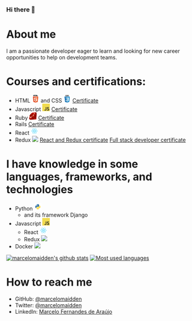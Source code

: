 ### Hi there 👋

<!--
**marcelomaidden/marcelomaidden** is a ✨ _special_ ✨ repository because its `README.md` (this file) appears on your GitHub profile.

Here are some ideas to get you started:

- 🔭 I’m currently working on ...
- 🌱 I’m currently learning ...
- 👯 I’m looking to collaborate on ...
- 🤔 I’m looking for help with ...
- 💬 Ask me about ...
- 📫 How to reach me: ...
- 😄 Pronouns: ...
- ⚡ Fun fact: ...
-->
# About me
I am a passionate developer eager to learn and looking for new career opportunities to help on development teams.

# Courses and certifications:
* HTML <img height="20" src="https://raw.githubusercontent.com/github/explore/80688e429a7d4ef2fca1e82350fe8e3517d3494d/topics/html/html.png"> 
and CSS <img height="20" src="https://raw.githubusercontent.com/github/explore/80688e429a7d4ef2fca1e82350fe8e3517d3494d/topics/css/css.png">
[Certificate](https://www.credential.net/ae40e755-6ab1-49bb-ab91-44367167fa53)
* Javascript <img height="20" src="https://raw.githubusercontent.com/github/explore/80688e429a7d4ef2fca1e82350fe8e3517d3494d/topics/javascript/javascript.png"> [Certificate](https://www.credential.net/819d08ee-77b5-4a8c-8abd-6d375ed70629)
* Ruby <img height="20" src="https://raw.githubusercontent.com/github/explore/80688e429a7d4ef2fca1e82350fe8e3517d3494d/topics/ruby/ruby.png">
[Certificate](https://www.credential.net/1d370b79-c995-4d4b-b2b5-4664d9d89c12#gs.od5qxe)
* Rails [Certificate](https://www.credential.net/a40ab04f-b00a-4ba2-9919-4e032be54eb0#gs.od5l82)
* React <img height="20" src="https://raw.githubusercontent.com/github/explore/80688e429a7d4ef2fca1e82350fe8e3517d3494d/topics/react/react.png">
* Redux <img height="20" src="https://raw.githubusercontent.com/reduxjs/redux/master/logo/logo.png">
[React and Redux certificate](https://www.credential.net/a222923a-66e5-4103-8606-ae842010a92a)
[Full stack developer certificate](https://www.credential.net/c5878784-7716-4a83-8ad6-f2521d85cc5d)

# I have knowledge in some languages, frameworks, and technologies 
* Python <img height="20" src="https://raw.githubusercontent.com/github/explore/80688e429a7d4ef2fca1e82350fe8e3517d3494d/topics/python/python.png">
    * and its framework Django
* Javascript <img height="20" src="https://raw.githubusercontent.com/github/explore/80688e429a7d4ef2fca1e82350fe8e3517d3494d/topics/javascript/javascript.png">
    * React <img height="20" src="https://raw.githubusercontent.com/github/explore/80688e429a7d4ef2fca1e82350fe8e3517d3494d/topics/react/react.png">
    * Redux <img height="20" src="https://raw.githubusercontent.com/reduxjs/redux/master/logo/logo.png">
* Docker <img height="20" src="https://banner2.cleanpng.com/20180604/hyj/kisspng-docker-yaml-github-repository-compos-5b14dcb9392900.5680028715280938812341.jpg" />

[![marcelomaidden's github stats](https://github-readme-stats.vercel.app/api?username=marcelomaidden)](https://github.com/marcelomaidden/github-readme-stats)
[![Most used languages](https://github-readme-stats.vercel.app/api/top-langs/?username=marcelomaidden&layout=compact)](https://github.com/marcelomaidden/github-readme-stats)
# How to reach me
- GitHub: [@marcelomaidden](https://github.com/marcelomaidden)
- Twitter: [@marcelomaidden](https://twitter.com/marcelomaidden)
- LinkedIn: [Marcelo Fernandes de Araújo](https://www.linkedin.com/in/marcelofernandesdearaujo)

